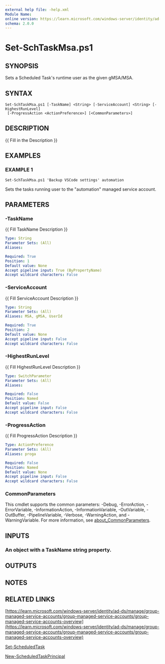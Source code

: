 ```yaml
---
external help file: -help.xml
Module Name:
online version: https://learn.microsoft.com/windows-server/identity/ad-ds/manage/group-managed-service-accounts/group-managed-service-accounts/group-managed-service-accounts-overview
schema: 2.0.0
---
```


# Set-SchTaskMsa.ps1

## SYNOPSIS
Sets a Scheduled Task's runtime user as the given gMSA/MSA.

## SYNTAX

```
Set-SchTaskMsa.ps1 [-TaskName] <String> [-ServiceAccount] <String> [-HighestRunLevel]
 [-ProgressAction <ActionPreference>] [<CommonParameters>]
```

## DESCRIPTION
{{ Fill in the Description }}

## EXAMPLES

### EXAMPLE 1
```
Set-SchTaskMsa.ps1 'Backup VSCode settings' automation
```

Sets the tasks running user to the "automation" managed service account.

## PARAMETERS

### -TaskName
{{ Fill TaskName Description }}

```yaml
Type: String
Parameter Sets: (All)
Aliases:

Required: True
Position: 1
Default value: None
Accept pipeline input: True (ByPropertyName)
Accept wildcard characters: False
```

### -ServiceAccount
{{ Fill ServiceAccount Description }}

```yaml
Type: String
Parameter Sets: (All)
Aliases: MSA, gMSA, UserId

Required: True
Position: 2
Default value: None
Accept pipeline input: False
Accept wildcard characters: False
```

### -HighestRunLevel
{{ Fill HighestRunLevel Description }}

```yaml
Type: SwitchParameter
Parameter Sets: (All)
Aliases:

Required: False
Position: Named
Default value: False
Accept pipeline input: False
Accept wildcard characters: False
```

### -ProgressAction
{{ Fill ProgressAction Description }}

```yaml
Type: ActionPreference
Parameter Sets: (All)
Aliases: proga

Required: False
Position: Named
Default value: None
Accept pipeline input: False
Accept wildcard characters: False
```

### CommonParameters
This cmdlet supports the common parameters: -Debug, -ErrorAction, -ErrorVariable, -InformationAction, -InformationVariable, -OutVariable, -OutBuffer, -PipelineVariable, -Verbose, -WarningAction, and -WarningVariable. For more information, see [about_CommonParameters](http://go.microsoft.com/fwlink/?LinkID=113216).

## INPUTS

### An object with a TaskName string property.
## OUTPUTS

## NOTES

## RELATED LINKS

[https://learn.microsoft.com/windows-server/identity/ad-ds/manage/group-managed-service-accounts/group-managed-service-accounts/group-managed-service-accounts-overview](https://learn.microsoft.com/windows-server/identity/ad-ds/manage/group-managed-service-accounts/group-managed-service-accounts/group-managed-service-accounts-overview)

[Set-ScheduledTask]()

[New-ScheduledTaskPrincipal]()

